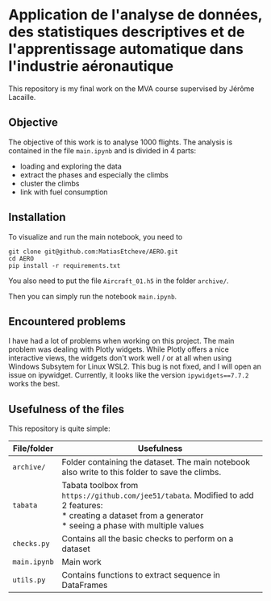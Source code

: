 # Application de l'analyse de données, des statistiques descriptives et de l'apprentissage automatique dans l'industrie aéronautique

This repository is my final work on the MVA course supervised by Jérôme Lacaille.

## Objective

The objective of this work is to analyse 1000 flights. The analysis is contained in the file `main.ipynb` and is divided in 4 parts:
* loading and exploring the data
* extract the phases and especially the climbs
* cluster the climbs
* link with fuel consumption

## Installation

To visualize and run the main notebook, you need to

```{bash}
git clone git@github.com:MatiasEtcheve/AERO.git
cd AERO
pip install -r requirements.txt
```

You also need to put the file `Aircraft_01.h5` in the folder `archive/`.

Then you can simply run the notebook `main.ipynb`.

## Encountered problems 

I have had a lot of problems when working on this project. 
The main problem was dealing with Plotly widgets. 
While Plotly offers a nice interactive views, the widgets don't work well / or at all when using 
Windows Subsytem for Linux WSL2.
This bug is not fixed, and I will open an issue on ipywidget. 
Currently, it looks like the version `ipywidgets==7.7.2` works the best.

## Usefulness of the files

This repository is quite simple:

| File/folder  | Usefulness                                                                                                                                                           |
|--------------|----------------------------------------------------------------------------------------------------------------------------------------------------------------------|
| `archive/`   | Folder containing the dataset. The main notebook also write to this folder to save the climbs.                                                                       |
| `tabata`     | Tabata toolbox from `https://github.com/jee51/tabata`. Modified to add 2 features:<br>* creating a dataset from a generator<br>* seeing a phase with multiple values |
| `checks.py`  | Contains all the basic checks to perform on a dataset                                                                                                                |
| `main.ipynb` | Main work                                                                                                                                                            |
| `utils.py`   | Contains functions to extract sequence in DataFrames                                                                                                                 |
